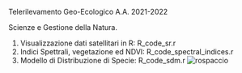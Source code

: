 Telerilevamento Geo-Ecologico A.A. 2021-2022

Scienze e Gestione della Natura. 

1) Visualizzazione dati satellitari in R: R_code_sr.r 
2) Indici Spettrali, vegetazione ed NDVI: R_code_spectral_indices.r
3) Modello di Distribuzione di Specie: R_code_sdm.r ![rospaccio](https://user-images.githubusercontent.com/63868353/171863501-35896bb0-09d6-404e-9950-c00551d8c5f0.jpg)
